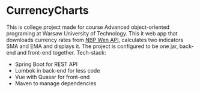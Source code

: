 # CurrencyCharts
This is college project made for course Advanced object-oriented programing at Warsaw University of Technology. This it web app that downloads currency rates from [NBP Wen API](https://api.nbp.pl/), calculates two indicators SMA and EMA and displays it. 
The project is configured to be one jar, back-end and front-end together.
Tech-stack:
* Spring Boot for REST API
* Lombok in back-end for less code
* Vue with Quasar for front-end
* Maven to manage dependencies

